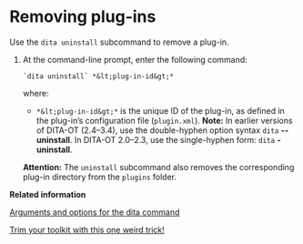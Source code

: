 # Removing plug-ins

Use the `dita uninstall` subcommand to remove a plug-in.

1.  At the command-line prompt, enter the following command:

    ```syntax-bash
    `dita uninstall` *&lt;plug-in-id&gt;*
    ```

    where:

    -   `*&lt;plug-in-id&gt;*` is the unique ID of the plug-in, as defined in the plug-in’s configuration file \(`plugin.xml`\).
    **Note:** In earlier versions of DITA-OT \(2.4–3.4\), use the double-hyphen option syntax `dita` **--uninstall**. In DITA-OT 2.0–2.3, use the single-hyphen form: `dita` **-uninstall**.

    **Attention:** The `uninstall` subcommand also removes the corresponding plug-in directory from the `plugins` folder.


**Related information**  


[Arguments and options for the dita command](dita-command-arguments.md)

[Trim your toolkit with this one weird trick!](https://www.oxygenxml.com/events/2019/dita-ot_day.html#trim_your_toolkit)

